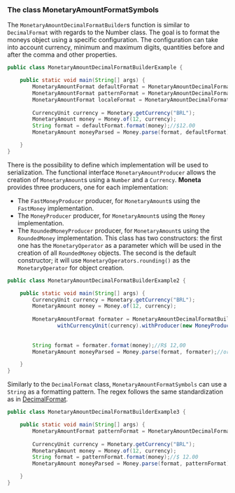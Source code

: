 ### The class MonetaryAmountFormatSymbols

The `MonetaryAmountDecimalFormatBuilder`s function is similar to `DecimalFormat` with regards to the Number class. The goal is to format the moneys object using a specific configuration. The configuration can take into account currency, minimum and maximum digits, quantities before and after the comma and other properties.

```java
public class MonetaryAmountDecimalFormatBuilderExample {

    public static void main(String[] args) {
    	MonetaryAmountFormat defaultFormat = MonetaryAmountDecimalFormatBuilder.newInstance().build();
    	MonetaryAmountFormat patternFormat = MonetaryAmountDecimalFormatBuilder.of("¤ ###,###.00").build();
    	MonetaryAmountFormat localeFormat = MonetaryAmountDecimalFormatBuilder.of(Locale.US).build();
    	
        CurrencyUnit currency = Monetary.getCurrency("BRL");
        MonetaryAmount money = Money.of(12, currency);
        String format = defaultFormat.format(money);//$12.00
        MonetaryAmount moneyParsed = Money.parse(format, defaultFormat);//or using defafult.parse(format);

    }
}

```


There is the possibility to define which implementation will be used to serialization. The functional interface `MonetaryAmountProducer` allows the creation of `MonetaryAmount`s using a `Number` and a `Currency`. **Moneta** provides three producers, one for each implementation:


* The `FastMoneyProducer` producer, for `MonetaryAmount`s using the `FastMoney` implementation.
* The `MoneyProducer` producer, for `MonetaryAmount`s using the `Money` implementation.
* The `RoundedMoneyProducer` producer, for `MonetaryAmount`s using the `RoundedMoney` implementation. This class has two constructors: the first one has the `MonetaryOperator` as a parameter which will be used in the creation of all `RoundedMoney` objects. The second is the default constructor; it will use `MonetaryOperators.rounding()` as the `MonetaryOperator` for object creation.



```java
public class MonetaryAmountDecimalFormatBuilderExample2 {

    public static void main(String[] args) {
    	CurrencyUnit currency = Monetary.getCurrency("BRL");
        MonetaryAmount money = Money.of(12, currency);
        
    	MonetaryAmountFormat formater = MonetaryAmountDecimalFormatBuilder.of(new Locale("pt", "BR")).
    			withCurrencyUnit(currency).withProducer(new MoneyProducer()).build();
    	
        
        String format = formater.format(money);//R$ 12,00
        MonetaryAmount moneyParsed = Money.parse(format, formater);//or using defafult.parse(format);

    }
}
```

Similarly to the `DecimalFormat` class, `MonetaryAmountFormatSymbols` can use a `String` as a formatting pattern. The regex follows the same standardization as in [DecimalFormat](http://docs.oracle.com/javase/7/docs/api/java/text/DecimalFormat.html).


```java
public class MonetaryAmountDecimalFormatBuilderExample3 {

    public static void main(String[] args) {
    	MonetaryAmountFormat patternFormat = MonetaryAmountDecimalFormatBuilder.of("¤ ###,###.00").build();
    	
        CurrencyUnit currency = Monetary.getCurrency("BRL");
        MonetaryAmount money = Money.of(12, currency);
        String format = patternFormat.format(money);//$ 12.00
        MonetaryAmount moneyParsed = Money.parse(format, patternFormat);//or using defafult.parse(format);

    }
}

```
